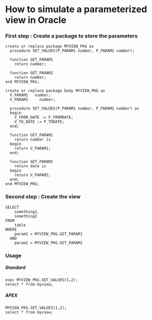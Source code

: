 # How to simulate a parameterized view in Oracle

### First step : Create a package to store the parameters

```plsql
create or replace package MYVIEW_PKG as
  procedure SET_VALUES(P_PARAM1 number, P_PARAM2 number);

  function GET_PARAM1
    return number;

  function GET_PARAM2
    return number;
end MYVIEW_PKG;

create or replace package body MYVIEW_PKG as
  V_PARAM1   number;
  V_PARAM2     number;

  procedure SET_VALUES(P_PARAM1 number, P_PARAM2 number) as
  begin
    V_FROM_DATE := P_FROMDATE;
    V_TO_DATE := P_TODATE;
  end;

  function GET_PARAM1
    return number is
  begin
    return V_PARAM1;
  end;

  function GET_PARAM2
    return date is
  begin
    return V_PARAM2;
  end;
end MYVIEW_PKG;
```

### Second step : Create the view

```plsql
SELECT
    something1,
    something2
FROM
    table
WHERE
    param1 = MYVIEW_PKG.GET_PARAM1
  AND
    param2 = MYVIEW_PKG.GET_PARAM2
```

### Usage

##### Standard
```plsql
exec MYVIEW_PKG.SET_VALUES(1,2);
select * from myview;
```

##### APEX
```plsql
MYVIEW_PKG.SET_VALUES(1,2);
select * from myview;
```
